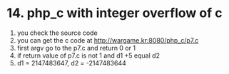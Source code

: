 # 14. php_c with integer overflow of c

1. you check the source code
2. you can get the c code at http://wargame.kr:8080/php_c/p7.c
3. first argv go to the p7.c and return 0 or 1
4. if return value of p7.c is not 1 and d1 +5 equal d2
5. d1 = 2147483647, d2 = -2147483644
